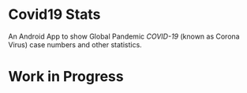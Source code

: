 # Covid19 Stats
An Android App to show Global Pandemic *COVID-19* (known as Corona Virus) case numbers and other statistics.


# Work in Progress
